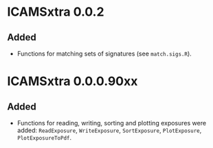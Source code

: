 # ICAMSxtra 0.0.2
## Added
* Functions for matching sets of signatures (see `match.sigs.R`).

# ICAMSxtra 0.0.0.90xx
## Added
* Functions for reading, writing, sorting and plotting exposures were added: `ReadExposure`, `WriteExposure`, `SortExposure`, `PlotExposure`, `PlotExposureToPdf`.
